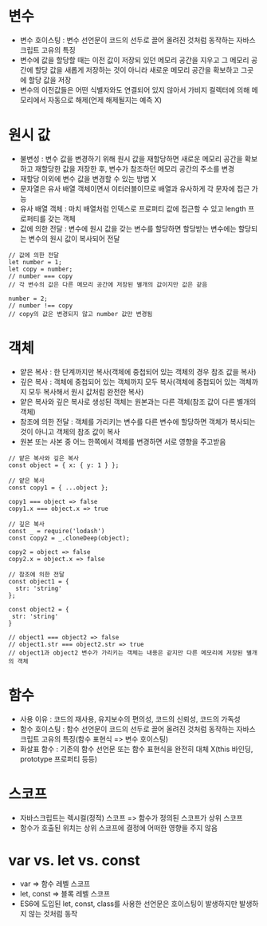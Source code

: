 # 변수

* 변수 호이스팅 : 변수 선언문이 코드의 선두로 끌어 올려진 것처럼 동작하는 자바스크립트 고유의 특징
* 변수에 값을 할당할 때는 이전 값이 저장되 있던 메모리 공간을 지우고 그 메모리 공간에 할당 값을 새롭게 저장하는 것이 아니라 새로운 메모리 공간을 확보하고 그곳에 할당 값을 저장
* 변수의 이전값들은 어떤 식별자와도 연결되어 있지 않아서 가비지 컬렉터에 의해 메모리에서 자동으로 해제(언제 해제될지는 예측 X)


# 원시 값

* 불변성 : 변수 값을 변경하기 위해 원시 값을 재할당하면 새로운 메모리 공간을 확보하고 재할당한 값을 저장한 후, 변수가 참조하던 메모리 공간의 주소를 변경
* 재할당 이외에 변수 값을 변경할 수 있는 방법 X
* 문자열은 유사 배열 객체이면서 이터러블이므로 배열과 유사하게 각 문자에 접근 가능
* 유사 배열 객체 : 마치 배열처럼 인덱스로 프로퍼티 값에 접근할 수 있고 length 프로퍼티를 갖는 객체
* 값에 의한 전달 : 변수에 원시 값을 갖는 변수를 할당하면 할당받는 변수에는 할당되는 변수의 원시 값이 복사되어 전달

```
// 값에 의한 전달
let number = 1;
let copy = number;
// number === copy
// 각 변수의 값은 다른 메모리 공간에 저장된 별개의 값이지만 값은 같음

number = 2;
// number !== copy
// copy의 값은 변경되지 않고 number 값만 변경됨
```

# 객체

* 얕은 복사 : 한 단계까지만 복사(객체에 중첩되어 있는 객체의 경우 참조 값을 복사)
* 깊은 복사 : 객체에 중첩되어 있는 객체까지 모두 복사(객체에 중첩되어 있는 객체까지 모두 복사해서 원시 값처럼 완전한 복사)
* 얕은 복사와 깊은 복사로 생성된 객체는 원본과는 다른 객체(참조 값이 다른 별개의 객체)
* 참조에 의한 전달 : 객체를 가리키는 변수를 다른 변수에 할당하면 객체가 복사되는 것이 아니고 객체의 참조 값이 복사
* 원본 또는 사본 중 어느 한쪽에서 객체를 변경하면 서로 영향을 주고받음

```
// 얕은 복사와 깊은 복사
const object = { x: { y: 1 } };

// 얕은 복사
const copy1 = { ...object };

copy1 === object => false
copy1.x === object.x => true

// 깊은 복사
const _ = require('lodash')
const copy2 = _.cloneDeep(object);

copy2 = object => false
copy2.x = object.x => false
```

```
// 참조에 의한 전달
const object1 = {
  str: 'string'
};

const object2 = {
 str: 'string'
}

// object1 === object2 => false
// object1.str === object2.str => true
// object1과 object2 변수가 가리키는 객체는 내용은 같지만 다른 메모리에 저장된 별개의 객체
```

# 함수

* 사용 이유 : 코드의 재사용, 유지보수의 편의성, 코드의 신뢰성, 코드의 가독성
* 함수 호이스팅 : 함수 선언문이 코드의 선두로 끌어 올려진 것처럼 동작하는 자바스크립트 고유의 특징(함수 표현식 => 변수 호이스팅)
* 화살표 함수 : 기존의 함수 선언문 또는 함수 표현식을 완전히 대체 X(this 바인딩, prototype 프로퍼티 등등)

# 스코프

* 자바스크립트는 렉시컬(정적) 스코프 => 함수가 정의된 스코프가 상위 스코프
* 함수가 호출된 위치는 상위 스코프에 결정에 어떠한 영향을 주지 않음

# var vs. let vs. const

* var => 함수 레벨 스코프
* let, const => 블록 레벨 스코프
* ES6에 도입된 let, const, class를 사용한 선언문은 호이스팅이 발생하지만 발생하지 않는 것처럼 동작